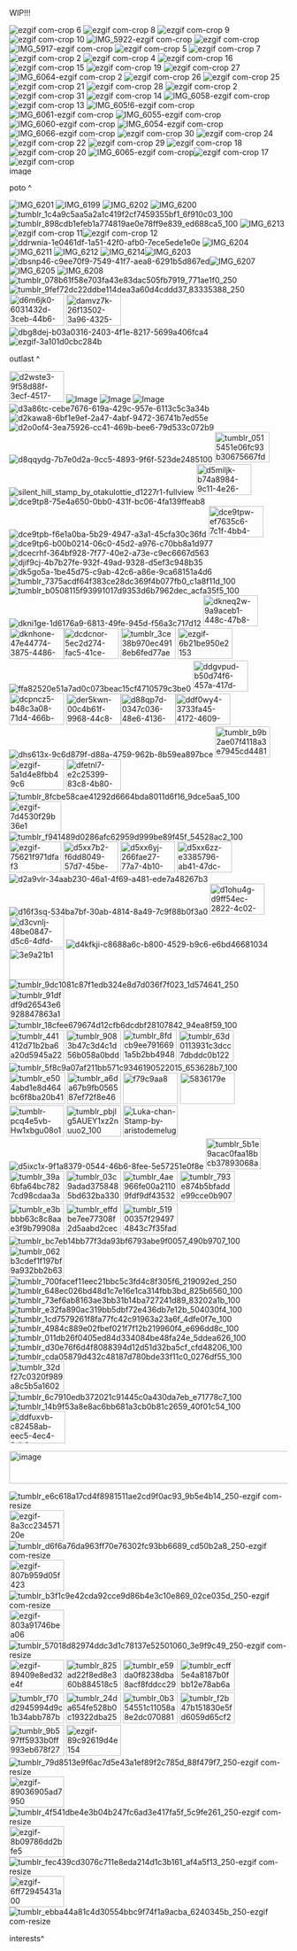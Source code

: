 WIP!!!



![ezgif com-crop 6](https://github.com/user-attachments/assets/78627f35-2657-44a3-b334-469203ef9240)
![ezgif com-crop 8](https://github.com/user-attachments/assets/1759742b-28b0-473e-b484-c86005440bc8)
![ezgif com-crop 9](https://github.com/user-attachments/assets/973615e7-34e0-43c3-bdbe-9134d04b5cda)
![ezgif com-crop 10](https://github.com/user-attachments/assets/5b1a3739-23dd-47c5-b21f-f1e2b3deae48)
![IMG_5922-ezgif com-crop](https://github.com/user-attachments/assets/10c9c82d-2e5f-4ab7-9c25-b53307260072)
![ezgif com-crop](https://github.com/user-attachments/assets/ecd6189f-70be-4cb3-bbdf-090392c53448)
![IMG_5917-ezgif com-crop](https://github.com/user-attachments/assets/02880c96-638a-4bb5-8c29-d912c9e0f429)
![ezgif com-crop 5](https://github.com/user-attachments/assets/560a315b-5d60-4e35-9b09-36f05ecfedac)
![ezgif com-crop 7](https://github.com/user-attachments/assets/9840afe2-7f30-4753-bc5c-9bfb81feb64d)
![ezgif com-crop 2](https://github.com/user-attachments/assets/901aa7da-419a-4851-a49f-7aae044e0fdb)
![ezgif com-crop 4](https://github.com/user-attachments/assets/7c878b35-37fc-4388-b445-6aab1c4cd4b6)
![ezgif com-crop 16](https://github.com/user-attachments/assets/94c727f7-16a4-4d2b-b44e-afdc02eeb995)
![ezgif com-crop 15](https://github.com/user-attachments/assets/af27506b-9aa1-4aec-a464-795a3cda2172)
![ezgif com-crop 19](https://github.com/user-attachments/assets/0f2b8f26-59e1-4630-a2ca-61831efbb52a)
![ezgif com-crop 27](https://github.com/user-attachments/assets/d04b6eab-d362-4880-a2e0-5e6756b6c4a7)
![IMG_6064-ezgif com-crop 2](https://github.com/user-attachments/assets/e42c955b-e5f6-424a-a657-d07c946c71b1)
![ezgif com-crop 26](https://github.com/user-attachments/assets/7f10abfb-5280-4dab-a7f8-36eca07c2583)
![ezgif com-crop 25](https://github.com/user-attachments/assets/42285c9c-18c1-4632-b566-21e8833046f3)
![ezgif com-crop 21](https://github.com/user-attachments/assets/c7ed7c82-6a88-4819-8c70-d98d3a7230d6)
![ezgif com-crop 28](https://github.com/user-attachments/assets/63edd50a-cafc-4300-97d1-6749b63a2e7e)
![ezgif com-crop 2](https://github.com/user-attachments/assets/7e1f1589-b59c-4e33-8c60-8c2f26b8923d)
![ezgif com-crop 31](https://github.com/user-attachments/assets/9c1af7fe-1e04-4be6-976e-185f9950f98f)
![ezgif com-crop 14](https://github.com/user-attachments/assets/4e39d42a-4344-4bbe-b6cc-30578745e5fa)
![IMG_6058-ezgif com-crop](https://github.com/user-attachments/assets/97049a0a-c5ae-4271-a4a6-8faa9fd89775)
![ezgif com-crop 13](https://github.com/user-attachments/assets/4af5566c-8c97-4a5b-b323-2d53a5349775)
![IMG_605!6-ezgif com-crop](https://github.com/user-attachments/assets/6aab4ae8-9125-45b2-9f2d-61cd42e0ab7f)
![IMG_6061-ezgif com-crop](https://github.com/user-attachments/assets/dc3de8d1-8302-415b-bd9d-f441efd1ff9e)
![IMG_6055-ezgif com-crop](https://github.com/user-attachments/assets/e5793c83-d2a4-4148-903a-4167646fb2a7)![IMG_6060-ezgif com-crop](https://github.com/user-attachments/assets/541fb539-bc6d-408f-85c9-df6f3caa0d70)
![IMG_6054-ezgif com-crop](https://github.com/user-attachments/assets/5bb17e14-e37b-409d-9241-7303117c7260)
![IMG_6066-ezgif com-crop](https://github.com/user-attachments/assets/99e91d97-792e-425a-9a30-5e16027f244a)
![ezgif com-crop 30](https://github.com/user-attachments/assets/409fa0b6-0990-4dba-8ca1-4d0dbed3fda0)
![ezgif com-crop 24](https://github.com/user-attachments/assets/acb1a87f-6fc4-49dc-92a9-1e07b14654e4)
![ezgif com-crop 22](https://github.com/user-attachments/assets/401e0f48-c02b-4248-9056-eec483a41d06)
![ezgif com-crop 29](https://github.com/user-attachments/assets/d8cc80a3-937e-4259-928f-11ba602437d7)
![ezgif com-crop 18](https://github.com/user-attachments/assets/d535b7ea-c433-4407-a8a7-774b3b96e9e6)
![ezgif com-crop 20](https://github.com/user-attachments/assets/7aeb4233-a2d3-431d-b9ed-9b3825af5dd8)
![IMG_6065-ezgif com-crop](https://github.com/user-attachments/assets/26748c47-ecb3-4b19-b699-357714dbee53)![ezgif com-crop 17](https://github.com/user-attachments/assets/5713215e-58c3-4a9b-b76c-712212d5ff8c)
![ezgif com-crop](https://github.com/user-attachments/assets/d965f6c5-3c35-4f0c-be61-ba5fc846e373)
<img width="3000" height="16" alt="image" src="https://github.com/user-attachments/assets/8e5967af-c15e-468d-afcc-00ca97f82f02" />

poto ^

![IMG_6201](https://github.com/user-attachments/assets/9bb4435a-e34e-4cbb-ac13-4b45179a7b6f)
![IMG_6199](https://github.com/user-attachments/assets/3e257eb1-7a3d-40be-87a4-7ac85a8a671e)
![IMG_6202](https://github.com/user-attachments/assets/772c6ad0-6641-4acf-acc9-1d125be25b16)
![IMG_6200](https://github.com/user-attachments/assets/cc2291ee-eca4-4ac3-b3e8-eadb369614dd)![tumblr_1c4a9c5aa5a2a1c419f2cf7459355bf1_6f910c03_100](https://github.com/user-attachments/assets/21bc4d58-6557-495a-a115-1c13c1cce5ee)
![tumblr_898cdb1efeb1a774819ae0e78ff9e839_ed688ca5_100](https://github.com/user-attachments/assets/de41b432-1674-4c41-b1eb-f87dabef8e1a)
![IMG_6213](https://github.com/user-attachments/assets/09949f47-8e3e-4af8-8555-334dfb8bc308)![ezgif com-crop 11](https://github.com/user-attachments/assets/828af832-c2fc-4ea7-a8c5-c681bad50df0)![ezgif com-crop 12](https://github.com/user-attachments/assets/f85cc5ae-1a80-4b04-a0b3-82d720a3e42b)
![ddrwnia-1e0461df-1a51-42f0-afb0-7ece5ede1e0e](https://github.com/user-attachments/assets/27d76a62-1af5-4de5-b2e9-93a2fc73ed1d)
![IMG_6204](https://github.com/user-attachments/assets/44eb8a83-76f7-4d52-a780-667f315f0fe2)
![IMG_6211](https://github.com/user-attachments/assets/666bd891-97b2-4090-a09e-d4d5b1d70dad)
 ![IMG_6212](https://github.com/user-attachments/assets/48e3b2a2-5062-4226-9eec-4ab5ac97a2ae)
![IMG_6214](https://github.com/user-attachments/assets/795fe5bd-1359-440b-8f9a-00ac82095730)![IMG_6203](https://github.com/user-attachments/assets/cd2731bb-56a8-4adf-8799-cb3d24158c4a)![dbsnp46-c9ee70f9-7549-41f7-aea8-6291b5d867ed](https://github.com/user-attachments/assets/95190df7-449e-4fd0-aa21-1725e6edccfb)![IMG_6207](https://github.com/user-attachments/assets/d594e435-8fa2-4a34-b75f-7e873f7f5ac7)
![IMG_6205](https://github.com/user-attachments/assets/50d1222a-9355-47b6-a275-2e187787825a)
![IMG_6208](https://github.com/user-attachments/assets/3f790872-0352-4cdc-af82-0fed9e5d0f9b) ![tumblr_078b61f58e703fa43e83dac505fb7919_771ae1f0_250](https://github.com/user-attachments/assets/26cff907-80e8-4c97-8dc8-4de7d51edb14)
 ![tumblr_9fef72dc22ddbe114dea3a60d4cddd37_83335388_250](https://github.com/user-attachments/assets/da340f35-8989-4701-8a52-d91cda29041d)
<img width="99" height="57" alt="d6m6jk0-6031432d-3ceb-44b6-8a38-3a05ede7618c" src="https://github.com/user-attachments/assets/1439f357-9d8e-4454-9450-377c55419bca" />  <img width="99" height="56" alt="damvz7k-26f13502-3a96-4325-aecb-4dde39b67814" src="https://github.com/user-attachments/assets/aa8e398b-5da0-4f83-a0d9-bb4673a6fa99" />
   ![dbg8dej-b03a0316-2403-4f1e-8217-5699a406fca4](https://github.com/user-attachments/assets/2e753df9-c38f-40ea-9182-4183f39485aa) 
![ezgif-3a101d0cbc284b](https://github.com/user-attachments/assets/d1b7a08b-9fdb-49e9-9537-d7616d1d73b2)

outlast ^

<img width="99" height="56" alt="d2wste3-9f58d88f-3ecf-4517-8435-2edf8d59f9be" src="https://github.com/user-attachments/assets/5b2d72e3-3428-4231-9c0b-ae7a9b6eabdc" />   ![Image](https://github.com/user-attachments/assets/77dec6ab-0560-425e-87a4-fb4162fbbd9f)
![Image](https://github.com/user-attachments/assets/0bca4b92-fb30-4266-bf12-e1c15821977d)
![Image](https://github.com/user-attachments/assets/bfbc01ae-2482-4ac2-8b6b-0e32747f2981)
![d3a86tc-cebe7676-619a-429c-957e-6113c5c3a34b](https://github.com/user-attachments/assets/50f21e30-38b6-4eda-96c2-a2944c7ea44c)![d2kawa8-6bf1e9ef-2a47-4abf-9472-36741b7ed55e](https://github.com/user-attachments/assets/ce414f81-33d9-449c-92b9-67de441ca914)![d2o0of4-3ea75926-cc41-469b-bee6-79d533c072b9](https://github.com/user-attachments/assets/b156d5c0-ff33-4bfa-b1e1-9aafc1448cd9)![d8qqydg-7b7e0d2a-9cc5-4893-9f6f-523de2485100](https://github.com/user-attachments/assets/df1d6f34-7446-4a14-b555-8246e58b07a2)
<img width="99" height="55" alt="tumblr_0515451e06fc93b30675667fd567b9cd_69a02a00_100" src="https://github.com/user-attachments/assets/72e55e1b-f680-4e94-a6b8-e4db3fb2e40c" />
![silent_hill_stamp_by_otakulottie_d1227r1-fullview](https://github.com/user-attachments/assets/ff2bc0f9-304f-4f06-a477-8e864bf522b3)
<img width="99" height="56" alt="d5miljk-b74a8984-9c11-4e26-a7eb-e654f4cf8131" src="https://github.com/user-attachments/assets/36cc2c70-760d-4b13-ad2f-30187d0f1c74" />![dce9tp8-75e4a650-0bb0-431f-bc06-4fa139ffeab8](https://github.com/user-attachments/assets/4babdc4d-b29d-4a09-ab88-580b24716dc7)![dce9tpb-f6e1a0ba-5b29-4947-a3a1-45cfa30c36fd](https://github.com/user-attachments/assets/40e9329c-3627-40a1-9218-00ab6491cf94)
<img width="99" height="56" alt="dce9tpw-ef7635c6-7c1f-4bb4-947d-139191cf23d3" src="https://github.com/user-attachments/assets/4f7d306d-839d-40f3-808b-91c6f93459a2" />
![dce9tp6-b00b0214-06c0-45d2-a976-c70bb8a1d977](https://github.com/user-attachments/assets/72145f9e-a72c-4a04-ab93-6527c80b4b8d)
![dcecrhf-364bf928-7f77-40e2-a73e-c9ec6667d563](https://github.com/user-attachments/assets/3ab0c63f-a08f-4e08-b7cd-82c6acdb285a) 
![djif9cj-4b7b27fe-932f-49ad-9328-d5ef3c948b35](https://github.com/user-attachments/assets/a088db58-d3fc-4886-aa7f-dc50e1a89637)
![dk5go5a-1be45d75-c9ab-42c6-a86e-9ca68151a4d6](https://github.com/user-attachments/assets/d7547664-4e2f-426b-ab1e-dabb208812cc)
![tumblr_7375acdf64f383ce28dc369f4b077fb0_c1a8f11d_100](https://github.com/user-attachments/assets/41741d28-c7f0-40a5-b1ed-a3ceb4986681)
![tumblr_b0508115f93991017d9353d6b7962dec_acfa35f5_100](https://github.com/user-attachments/assets/5763673f-1570-4b2d-b5c3-d9fd8f0de99b)
![dkni1ge-1d6176a9-6813-49fe-945d-f56a3c717d12](https://github.com/user-attachments/assets/e1b1fb97-19ee-42df-9074-c4ed907572cf)
<img width="99" height="56" alt="dkneq2w-9a9aceb1-448c-47b8-ac4c-172fa5a7b4e6" src="https://github.com/user-attachments/assets/10114c43-ddde-4ccd-8ce3-8c9507ff5cfb" /><img width="99" height="56" alt="dknhone-47e44774-3875-4486-bf7e-1da5f2d32ed5" src="https://github.com/user-attachments/assets/1493a749-6ef7-4b28-a8fd-f05ddc964e87" /><img width="99" height="56" alt="dcdcnor-5ec2d274-fac5-41ce-a108-bd7364adb9bc" src="https://github.com/user-attachments/assets/debaea9e-25ee-4f66-9d0f-b28054a91945" />
<img width="99" height="56" alt="tumblr_3ce38b970ec4918eb6fed77aea42d4c9_4ad4e4a7_100" src="https://github.com/user-attachments/assets/4af0b8d7-d899-425b-96f4-4286dd6193b6" />
<img width="99" height="56" alt="ezgif-6b21be950e2153" src="https://github.com/user-attachments/assets/bfc45e59-ad99-4ca1-9dca-f8dfd9d9eb5a" />
![ffa82520e51a7ad0c073beac15cf4710579c3be0](https://github.com/user-attachments/assets/dc10bc88-517f-469e-9fdd-e43a505e7248)
<img width="99" height="56" alt="ddgvpud-b50d74f6-457a-417d-bcd5-702915b83e1e" src="https://github.com/user-attachments/assets/b9e86172-52a6-4906-93be-5a224d721fbf" />
<img width="99" height="57" alt="dcpncz5-b48c3a08-71d4-466b-a9ec-eb8198152f3b" src="https://github.com/user-attachments/assets/c115166d-32a1-4117-b946-fe655960c898" />
<img width="99" height="56" alt="der5kwn-00c4b61f-9968-44c8-bf53-a2a63b9dca85" src="https://github.com/user-attachments/assets/c3cf2b05-1d01-4623-b456-5815f8e8424d" /><img width="99" height="56" alt="d88qp7d-0347c036-48e6-4136-846a-1349e13e8a68" src="https://github.com/user-attachments/assets/7a3b2e26-7e99-4e9d-b018-9137c12739bc" /><img width="99" height="56" alt="ddf0wy4-3733fa45-4172-4609-ab6e-305dc6a16f80" src="https://github.com/user-attachments/assets/8bfd4c0d-46ae-4c56-a078-ba01914699f1" />
![dhs613x-9c6d879f-d88a-4759-962b-8b59ea897bce](https://github.com/user-attachments/assets/fbf1352e-51ea-4c86-bfa9-1a50fc1cbfc0)
<img width="99" height="56" alt="tumblr_b9b2ae07f4118a3e7945cd44811a383b_63345c20_100" src="https://github.com/user-attachments/assets/ad27960d-7741-4af2-9f0d-443203b8d123" />
<img width="99" height="56" alt="ezgif-5a1d4e8fbb49c6" src="https://github.com/user-attachments/assets/2a370c23-c231-4da7-be25-ff205a2bb15a" />
<img width="99" height="56" alt="dfetnl7-e2c25399-83c8-4b80-8d48-a1ca699d7e93" src="https://github.com/user-attachments/assets/ab796679-6495-4c54-a065-950efcc780ee" />
 ![tumblr_8fcbe58cae41292d6664bda8011d6f16_9dce5aa5_100](https://github.com/user-attachments/assets/8938beff-3140-4c27-8bf3-74ba7eb7e9da)
 <img width="94" height="56" alt="ezgif-7d4530f29b36e1" src="https://github.com/user-attachments/assets/5a6c1ec3-c4e1-4f47-bcf0-dfd90b106ca8" />
 ![tumblr_f941489d0286afc62959d999be89f45f_54528ac2_100](https://github.com/user-attachments/assets/824e2413-df75-4999-80fc-a467734bf1ce)
 <img width="94" height="56" alt="ezgif-75621f971dfaf3" src="https://github.com/user-attachments/assets/41064ea5-d5fc-4683-b2ab-28e74fc13361" />
 <img width="99" height="56" alt="d5xx7b2-f6dd8049-57d7-45be-8761-241c44d1d4dc" src="https://github.com/user-attachments/assets/9d7ffe5a-a5e7-48f1-bbe2-02d8a44abc16" />
<img width="99" height="56" alt="d5xx6yj-266fae27-77a7-4b10-aa3b-b3fbf459ea59" src="https://github.com/user-attachments/assets/cbcdd3d6-edd8-421c-8486-003577c051e3" />
<img width="99" height="56" alt="d5xx6zz-e3385796-ab41-47dc-ae56-115c6e809657" src="https://github.com/user-attachments/assets/d61c099b-40e9-478d-a928-64f19165fb9b" />
![d2a9vlr-34aab230-46a1-4f69-a481-ede7a48267b3](https://github.com/user-attachments/assets/a771318d-4aef-4146-988d-9389fa37b4c4)
![d16f3sq-534ba7bf-30ab-4814-8a49-7c9f88b0f3a0](https://github.com/user-attachments/assets/dd7974c2-6d9d-4e41-8592-281b9ef3498c)
<img width="99" height="56" alt="d1ohu4g-d9ff54ec-2822-4c02-8085-f44a114a3e1a" src="https://github.com/user-attachments/assets/ee39c260-8b8b-4b2e-9876-c3c772a51e0f" />
<img width="99" height="56" alt="d3cvnlj-48be0847-d5c6-4dfd-b44a-1b3706b02d77" src="https://github.com/user-attachments/assets/b4fc6a9b-30ea-4798-85fa-7d3131f052db" />
![d4kfkji-c8688a6c-b800-4529-b9c6-e6bd46681034](https://github.com/user-attachments/assets/bea530a8-3472-44a8-be97-df763323e253)
<img width="99" height="56" alt="3e9a21b1" src="https://github.com/user-attachments/assets/a1879f91-3a8e-49fb-b358-e02964f16c74" />
![tumblr_9dc1081c87f1edb324e8d7d036f7f023_1d574641_250](https://github.com/user-attachments/assets/5efaa5f5-4b3d-435b-971e-c4cf816087aa)
<img width="99" height="56" alt="tumblr_91dfdf9d26543e6928847863a1e38310_c947f4b6_100" src="https://github.com/user-attachments/assets/4439f4bf-94c8-4580-a6ce-8715a3330896" />
![tumblr_18cfee679674d12cfb6dcdbf28107842_94ea8f59_100](https://github.com/user-attachments/assets/dd31a714-eb3e-41fe-9041-eedf8fcead11)
<img width="99" height="56" alt="tumblr_441412d71b2ba6a20d5945a22e3603f2_d22c0d43_100" src="https://github.com/user-attachments/assets/2b88bf9a-6a30-4434-8b88-c92b64ba97f4" />
<img width="99" height="56" alt="tumblr_9083b47c3d4c1d56b058a0bdd766dc1b_6284b4dc_100" src="https://github.com/user-attachments/assets/fac5d1e4-a0a6-45c8-81a1-40922fdf36f4" />
<img width="97" height="57" alt="tumblr_8fdcb9ee7916691a5b2bb494832a2ac7_4db86849_100" src="https://github.com/user-attachments/assets/887d05cc-9647-4195-84d6-4d7c84938091" />
<img width="99" height="56" alt="tumblr_63d0113931c3dcc7dbddc0b12241524c_70e41f73_100" src="https://github.com/user-attachments/assets/54b9e69f-899b-45cd-bd20-95bb38bb1ff4" />
![tumblr_5f8c9a07af211bb571c9346190522015_653628b7_100](https://github.com/user-attachments/assets/302b49b7-cb91-4d06-980d-d48f496889e7)
<img width="101" height="57" alt="tumblr_e504abd1e8d464bc6f8ba20b410a9850_497c4531_250" src="https://github.com/user-attachments/assets/5a1923fa-ae5b-4d6a-a09d-b998222d6a20" />
<img width="97" height="57" alt="tumblr_a6da67b9fb056587ef72f8e4646d1c62_bdf38776_100" src="https://github.com/user-attachments/assets/387977ae-1024-471f-b102-adbd411c8894" />
<img width="99" height="56" alt="f79c9aa8" src="https://github.com/user-attachments/assets/7a42f98b-ddc2-4696-927b-7b55d64b9f9d" />
<img width="99" height="56" alt="5836179e" src="https://github.com/user-attachments/assets/898b4c2f-768e-424b-a38e-4b0443bad9b1" />
<img width="99" height="56" alt="tumblr-pcq4e5vb-Hw1xbgu08o1-100" src="https://github.com/user-attachments/assets/41a56858-3c5c-45a2-9453-91c1479d7547" />
<img width="99" height="56" alt="tumblr_pbjlg5AUEY1xz2nuuo2_100" src="https://github.com/user-attachments/assets/d6408fb3-4a55-41ff-aa19-0d91ba4d919f" />
<img width="99" height="56" alt="Luka-chan-Stamp-by-aristodemelugix" src="https://github.com/user-attachments/assets/0a7c5164-7359-4be6-8961-04eedd94b1c0" />
![d5ixc1x-9f1a8379-0544-46b6-8fee-5e57251e0f8e](https://github.com/user-attachments/assets/1344efca-6906-4c4d-9d76-5ff7154941e8)
<img width="99" height="56" alt="tumblr_5b1e9acac0faa18bcb37893068a5e25c_09e36fcf_100" src="https://github.com/user-attachments/assets/c882f5de-ec97-4d34-919b-5289cb50837f" />
<img width="99" height="56" alt="tumblr_39a6bfa64bc7827cd98cdaa3a3352da3_c865033e_100" src="https://github.com/user-attachments/assets/ff60b451-bee5-448a-967f-50c755e9d95a" />
<img width="99" height="56" alt="tumblr_03c9adad3758485bd632ba330cfe1112_e01defaa_100" src="https://github.com/user-attachments/assets/0b6c7b55-426a-4c34-b59d-830248a8168b" />
<img width="99" height="56" alt="tumblr_4ae966fe00a21109fdf9df43532e5436_ec2f90c6_100" src="https://github.com/user-attachments/assets/769e749f-4d84-4495-ad69-9d56419136cb" />
<img width="99" height="56" alt="tumblr_793e874b5bfadde99cce0b907d45846b_5ef8b853_100" src="https://github.com/user-attachments/assets/09c583fe-a2fb-43ae-9629-c43993be1726" />
<img width="99" height="56" alt="tumblr_e3bbbb63c8c8aae3f9b79908a6734a86_5a7ea7c5_100" src="https://github.com/user-attachments/assets/38b26e7e-7a9f-47da-8029-4450b85ebbc2" />
<img width="99" height="56" alt="tumblr_effdbe7ee77308f2d5aabd2cecdfb98a_607f002c_100" src="https://github.com/user-attachments/assets/e20b78f0-e48a-4563-a1bc-93783266f02c" />
<img width="99" height="56" alt="tumblr_51900357f294974843c7f35fad580763_b6b2257c_100" src="https://github.com/user-attachments/assets/d134a324-f610-4a55-a4ac-885356ef56c6" />
![tumblr_bc7eb14bb77f3da93bf6793abe9f0057_490b9707_100](https://github.com/user-attachments/assets/7b9daf1d-a9cb-43a8-a2f4-a45ce14ab714)
<img width="99" height="56" alt="tumblr_062b3cdef1f197bf9a932bb2b631c45a_7a3bfbd9_100" src="https://github.com/user-attachments/assets/a4855aff-73f1-45f6-8e79-1bb7aff1a695" />
![tumblr_700facef11eec21bbc5c3fd4c8f305f6_219092ed_250](https://github.com/user-attachments/assets/ba2b29fd-698e-4baf-821a-79e1bdc7daea)
![tumblr_648ec026bd48d1c7e16e1ca314fbb3bd_825b6560_100](https://github.com/user-attachments/assets/f8b920fb-7b13-4d63-b05b-1c3076ac0bda)
![tumblr_73ef6ab8163ae3bb31b14ba727241d89_83202a1b_100](https://github.com/user-attachments/assets/cc55b631-0bf6-4bc3-97d9-222531d6375c)
![tumblr_e32fa890ac319bb5dbf72e436db7e12b_504030f4_100](https://github.com/user-attachments/assets/f4392b2f-853f-4f1b-b220-5d945e1fd65c)
![tumblr_1cd7579261f8fa77fc42c91963a23a6f_4dfe0f7e_100](https://github.com/user-attachments/assets/f1a7aa45-eee8-4683-a219-148919d93a37)
![tumblr_4984c889e02fbef021f7f12b219960f4_e696dd8c_100](https://github.com/user-attachments/assets/d293ded7-ea27-4e35-8ed6-0dff2de65c03)
![tumblr_011db26f0405ed84d334084be48fa24e_5ddea626_100](https://github.com/user-attachments/assets/1f72bd05-c494-43c4-a492-4cf716d75230)
![tumblr_d30e76f6d4f8088394d12d51d32ba5cf_cfd48206_100](https://github.com/user-attachments/assets/1892a6f3-debc-40a4-8beb-109149dd00b8)
![tumblr_cda05879d432c48187d780bde33f11c0_0276df55_100](https://github.com/user-attachments/assets/37f1f2c7-41ee-4ecb-acff-c0ee151f2980)
<img width="99" height="56" alt="tumblr_32df27c0320f989a8c5b5a1602d5d30b_a6a694a0_250" src="https://github.com/user-attachments/assets/3ab42da2-d2a7-4d43-bcf3-1f628a641c0a" />
![tumblr_6c7910edb372021c91445c0a430da7eb_e71778c7_100](https://github.com/user-attachments/assets/445705a9-b15d-4c68-b6e3-10ec580f22e1)
![tumblr_14b9f53a8e8ac6bb681a3cb0b81c2659_40f01c54_100](https://github.com/user-attachments/assets/a618d650-5b59-47aa-8b88-68d9a582134a)
<img width="101" height="58" alt="ddfuxvb-c82458ab-eec5-4ec4-8db9-fc084540e71c" src="https://github.com/user-attachments/assets/cf960b34-b8e3-4765-a0f6-57a706c2327f" />

<img width="1920" height="59" alt="image" src="https://github.com/user-attachments/assets/313afe45-2629-4aab-9470-1ee506fbbecd" />



![tumblr_e6c618a17cd4f8981511ae2cd9f0ac93_9b5e4b14_250-ezgif com-resize](https://github.com/user-attachments/assets/c82c9117-fb1d-45d4-a1fa-e1526e2f7284)
<img width="99" height="56" alt="ezgif-8a3cc23457120e" src="https://github.com/user-attachments/assets/af83d2ff-1ea9-4961-887c-e4359be7b535" />
![tumblr_d6f6a76da963ff70e76302fc93bb6689_cd50b2a8_250-ezgif com-resize](https://github.com/user-attachments/assets/eae5d707-7d08-43c6-b0a9-280ce0cc8d71)
<img width="99" height="56" alt="ezgif-807b959d05f423" src="https://github.com/user-attachments/assets/d7bd64ea-c325-422a-a5df-d7ed6b80a12e" />
![tumblr_b3f1c9e42cda92cce9d86b4e3c10e869_02ce035d_250-ezgif com-resize](https://github.com/user-attachments/assets/08596688-e92d-4fbb-9260-1193eea2992c)
<img width="99" height="56" alt="ezgif-803a91746bea06" src="https://github.com/user-attachments/assets/47ce2f47-ffa2-401a-8689-bd6a15100e50" />
![tumblr_57018d82974ddc3d1c78137e52501060_3e9f9c49_250-ezgif com-resize](https://github.com/user-attachments/assets/ecc9c32d-4cee-4b02-860b-987ba6f67b5b)
<img width="99" height="56" alt="ezgif-89409e8ed32e4f" src="https://github.com/user-attachments/assets/d353dc23-e1e9-4df2-9dcb-7c7d30d0efb6" />
<img width="99" height="56" alt="tumblr_825ad22f8ed8e360b884518c5d616b42_8a805be5_100" src="https://github.com/user-attachments/assets/89dcec01-f8bd-43c7-91a7-405ba9885ae5" />
<img width="99" height="56" alt="tumblr_e59da0f8238dba8acf8fddcc29f045f6_293f5845_100" src="https://github.com/user-attachments/assets/ede6df59-a549-4d8b-a547-55b0ce8a47bc" />
<img width="99" height="56" alt="tumblr_ecff5e4a8187b0fbb12e78ab6acec471_bf5b13f1_100" src="https://github.com/user-attachments/assets/a2dc178c-e2cd-41c1-843e-18196c7fb705" />
<img width="99" height="56" alt="tumblr_f70d2945994d9c1b34abb787b8e2f7d6_a6dffeff_100" src="https://github.com/user-attachments/assets/613ed63c-7ab8-4370-82eb-39fc43e0d008" />
<img width="99" height="56" alt="tumblr_24da654fe528b0c19322dba256140d78_d2fe69d5_100" src="https://github.com/user-attachments/assets/2131abe7-0b52-4aea-be0c-756274f5e22a" />
<img width="99" height="56" alt="tumblr_0b354551c11058a8e2dc0708810614e8_0ae1b7e0_100" src="https://github.com/user-attachments/assets/3ebe8e38-1af0-445c-85a3-b1a7a457b605" />
<img width="99" height="56" alt="tumblr_f2b47b151830e5fd6059d65cf29f740a_8b291bbd_100" src="https://github.com/user-attachments/assets/46fcc6c1-6111-4f2c-a84d-276173982fe0" />
<img width="99" height="56" alt="tumblr_9b597ff5933b0ff993eb678f27409f69_612cfa5b_100" src="https://github.com/user-attachments/assets/91a9f753-c542-4f8a-945d-37f726b9aac0" />
<img width="99" height="56" alt="ezgif-89c92619d4e154" src="https://github.com/user-attachments/assets/e6959291-fbea-4c51-a389-5a147144c1fc" />
![tumblr_79d8513e9f6ac7d5e43a1ef89f2c785d_88f479f7_250-ezgif com-resize](https://github.com/user-attachments/assets/afac589f-0e0f-4087-8cfa-7cf85d37e9ac)
<img width="99" height="56" alt="ezgif-89036905ad7950" src="https://github.com/user-attachments/assets/db8545bb-ac10-4995-b0fc-5add527153b7" />
![tumblr_4f541dbe4e3b04b247fc6ad3e417fa5f_5c9fe261_250-ezgif com-resize](https://github.com/user-attachments/assets/da44c4d5-b125-455d-ac95-86f2550257ff)
<img width="99" height="56" alt="ezgif-8b09786dd2bfe5" src="https://github.com/user-attachments/assets/e164e7e2-c1de-4278-93a1-932c2a9d495d" />
![tumblr_fec439cd3076c711e8eda214d1c3b161_af4a5f13_250-ezgif com-resize](https://github.com/user-attachments/assets/8fcbc00f-903e-4573-bcae-b07014fbe6c2)
<img width="99" height="56" alt="ezgif-6ff72945431a00" src="https://github.com/user-attachments/assets/3b9eace4-1701-46ae-8a23-2518173783c3" />
![tumblr_ebba44a81c4d30554bbc9f74f1a9acba_6240345b_250-ezgif com-resize](https://github.com/user-attachments/assets/90d2ac0b-ac16-4e50-8395-2e159a028622)









interests^
